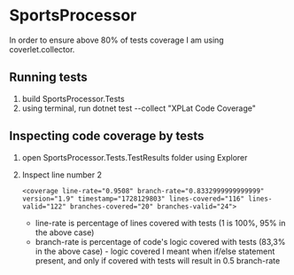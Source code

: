 # SportsProcessor

In order to ensure above 80% of tests coverage I am using coverlet.collector.

## Running tests
1. build SportsProcessor.Tests
2. using terminal, run dotnet test --collect "XPLat Code Coverage"

## Inspecting code coverage by tests
1. open SportsProcessor.Tests.TestResults folder using Explorer
2. Inspect line number 2
   ```
   <coverage line-rate="0.9508" branch-rate="0.8332999999999999" version="1.9" timestamp="1728129803" lines-covered="116" lines-valid="122" branches-covered="20" branches-valid="24">
   ```

   * line-rate is percentage of lines covered with tests (1 is 100%, 95% in the above case)
   * branch-rate is percentage of code's logic covered with tests (83,3% in the above case) - logic covered I meant when if/else statement present, and only if covered with tests will result in 0.5 branch-rate
